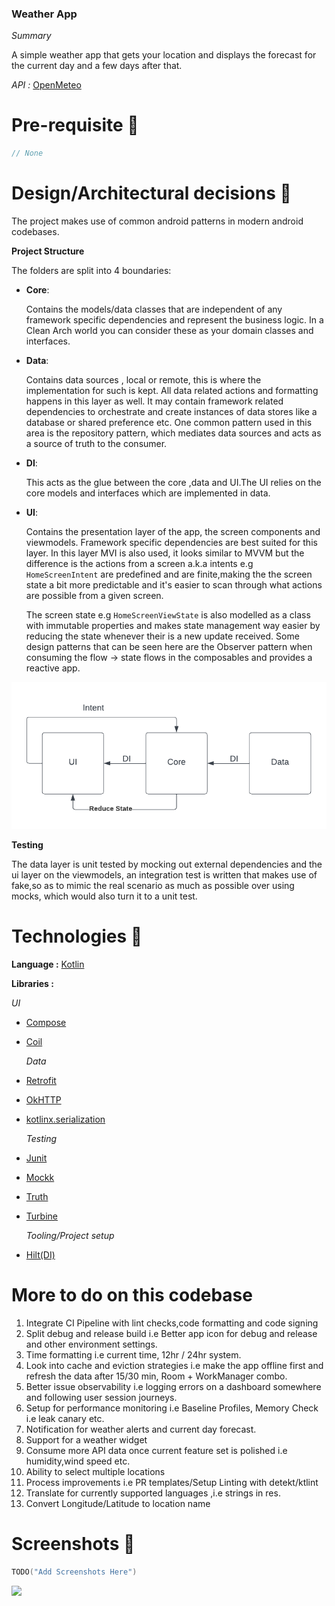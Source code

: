 ### Weather App

*Summary*

A simple weather app that gets your location and displays the forecast for the current day and a few days after that.

*API :* [OpenMeteo](https://open-meteo.com/)

# Pre-requisite 📝

```kotlin
// None
```

# Design/Architectural decisions 📐

The project makes use of common android patterns in modern android codebases.

**Project Structure**

The folders are split into 4 boundaries:
- **Core**:

  Contains the models/data classes that are independent of any framework specific dependencies and represent the business logic.
  In a Clean Arch world you can consider these as your domain classes and interfaces.

- **Data**:

  Contains data sources , local or remote, this is where the implementation for such is kept. All data related actions and formatting happens in this layer as well.
  It may contain framework related dependencies to orchestrate and create instances of data stores like a database or shared preference etc.
  One common pattern used in this area is the repository pattern, which mediates data sources and acts as a source of truth to the consumer.

- **DI**:

  This acts as the glue between the core ,data and UI.The UI relies on the core models and interfaces which are implemented in data.

- **UI**:

  Contains the presentation layer of the app, the screen components and viewmodels. Framework specific dependencies are best suited for this layer.
  In this layer MVI is also used, it looks similar to MVVM but the difference is the actions from a screen a.k.a intents e.g ```HomeScreenIntent``` are predefined and are finite,making the
  the screen state a bit more predictable and it's easier to scan through what actions are possible from a given screen.

  The screen state e.g ```HomeScreenViewState``` is also modelled as a class with immutable properties and makes state management way easier by reducing the state whenever their is a new update received.
  Some design patterns that can be seen here are the Observer pattern when consuming the flow -> state flows in the composables and provides a reactive app.

![Add flow diagram here](/docs/MVI.png)

**Testing**

The data layer is unit tested by mocking out external dependencies and the ui layer on the viewmodels, an integration test
is written that makes use of fake,so as to mimic the real scenario as much as possible over using mocks, which would also turn it to a unit test.

# Technologies 🔨

**Language :** [Kotlin](https://github.com/JetBrains/kotlin)

**Libraries :**

*UI*
- [Compose](https://developer.android.com/jetpack/compose)
- [Coil](https://coil-kt.github.io/coil/compose/https://coil-kt.github.io/coil/compose/)

  *Data*
- [Retrofit](https://square.github.io/retrofit/)
- [OkHTTP](https://square.github.io/okhttp/)
- [kotlinx.serialization](https://kotlinlang.org/docs/serialization.html)

  *Testing*
- [Junit](https://junit.org/junit4/)
- [Mockk](https://mockk.io/)
- [Truth](https://truth.dev/)
- [Turbine](https://github.com/cashapp/turbine)

  *Tooling/Project setup*
- [Hilt(DI)](https://developer.android.com/training/dependency-injection/hilt-android)

# More to do on this codebase 

1. Integrate CI Pipeline with lint checks,code formatting and code signing
2. Split debug and release build i.e Better app icon for debug and release and other environment settings.
3. Time formatting i.e current time, 12hr / 24hr system.
4. Look into cache and eviction strategies i.e make the app offline first and refresh the data after 15/30 min, Room + WorkManager combo.
5. Better issue observability i.e logging errors on a dashboard somewhere and following user session journeys.
6. Setup for performance monitoring i.e Baseline Profiles, Memory Check i.e leak canary etc.
7. Notification for weather alerts and current day forecast.
8. Support for a weather widget
9. Consume more API data once current feature set is polished i.e humidity,wind speed etc.
10. Ability to select multiple locations
11. Process improvements i.e PR templates/Setup Linting with detekt/ktlint
12. Translate for currently supported languages ,i.e strings in res.
13. Convert Longitude/Latitude to location name

# Screenshots 📱

```kotlin
TODO("Add Screenshots Here")
```



![](https://media.giphy.com/media/hWvk9iUU4uBBeyBq0k/giphy.gif)


